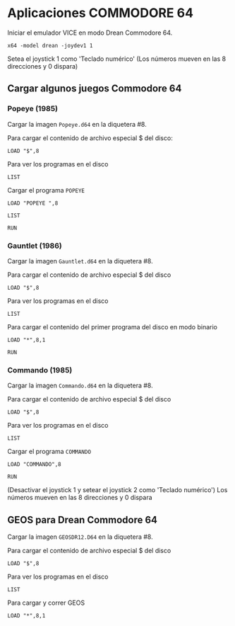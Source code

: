 Aplicaciones COMMODORE 64
=========================

Iniciar el emulador VICE en modo Drean Commodore 64.

```
x64 -model drean -joydev1 1
```

Setea el joystick 1 como 'Teclado numérico' (Los números mueven en las 8 direcciones y 0 dispara)


Cargar algunos juegos Commodore 64
----------------------------------

### Popeye (1985)

Cargar la imagen `Popeye.d64` en la diquetera #8.

Para cargar el contenido de archivo especial $ del disco:
```basic
LOAD "$",8
```

Para ver los programas en el disco
```basic
LIST
```

Cargar el programa `POPEYE `
```basic
LOAD "POPEYE ",8
```

```basic
LIST
```

```basic
RUN
```



### Gauntlet (1986)

Cargar la imagen `Gauntlet.d64` en la diquetera #8.

Para cargar el contenido de archivo especial $ del disco
```basic
LOAD "$",8
```

Para ver los programas en el disco
```basic
LIST
```

Para cargar el contenido del primer programa del disco en modo binario
```basic
LOAD "*",8,1
```

```basic
RUN
```


### Commando (1985)

Cargar la imagen `Commando.d64` en la diquetera #8.

Para cargar el contenido de archivo especial $ del disco
```basic
LOAD "$",8
```

Para ver los programas en el disco
```basic
LIST
```

Cargar el programa `COMMANDO`
```basic
LOAD "COMMANDO",8
```

```basic
RUN
```

(Desactivar el joystick 1 y setear el joystick 2 como 'Teclado numérico')
Los números mueven en las 8 direcciones y 0 dispara

GEOS para Drean Commodore 64
----------------------------

Cargar la imagen `GEOSDR12.D64` en la diquetera #8.

Para cargar el contenido de archivo especial $ del disco
```basic
LOAD "$",8
```

Para ver los programas en el disco
```basic
LIST
```

Para cargar y correr GEOS
```basic
LOAD "*",8,1
```
